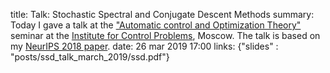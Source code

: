 title: Talk: Stochastic Spectral and Conjugate Descent Methods
summary: Today I gave a talk at the ["Automatic control and Optimization Theory"](http://www.mathnet.ru/php/seminars.phtml?option_lang=rus&presentid=23658) seminar at the [Institute for Control Problems](https://www.ipu.ru/en), Moscow. The talk is based on my [NeurIPS 2018 paper](https://papers.nips.cc/paper/7596-stochastic-spectral-and-conjugate-descent-methods).
date: 26 mar 2019 17:00
links: {"slides" : "posts/ssd_talk_march_2019/ssd.pdf"}
